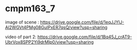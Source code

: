 # cmpm163_7


image of scene : https://drive.google.com/file/d/1eqJJYlJ-Al2WGVt4PMg08GuIPxER7qsQ/view?usp=sharing



video of part 2: https://drive.google.com/file/d/1Bq45J_crAT9-UbrVox8SPP2Yi9drMlp0/view?usp=sharing
